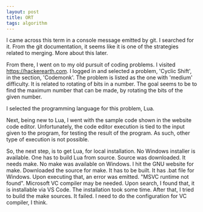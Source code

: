 ```yaml
---
layout: post
title: ORT
tags: algorithm
---
```


I came across this term in a console message emitted by git. I searched for it. From the git documentation, it seems like it is one of the strategies related to merging. More about this later.

From there, I went on to my old pursuit of coding problems. I visited <https://hackerearth.com>. I logged in and selected a problem, 'Cyclic Shift', in the section, 'Codemonk'. The problem is listed as the one with 'medium' difficulty. It is related to rotating of bits in a number. The goal seems to be to find the maximum number that can be made, by rotating the bits of the given number.

I selected the programming language for this problem, Lua.

Next, being new to Lua, I went with the sample code shown in the website code editor. Unfortunately, the code editor execution is tied to the input given to the program, for testing the result of the program. As such, other type of execution is not possible.

So, the next step, is to get Lua, for local installation. No Windows installer is available. One has to build Lua from source. Source was downloaded. It needs make. No make was available on Windows. I hit the GNU website for make. Downloaded the source for make. It has to be built. It has .bat file for Windows. Upon executing that, an error was emitted. "MSVC runtime not found". Microsoft VC compiler may be needed. Upon search, I found that, it is installable via VS Code. The installation took some time. After that, I tried to build the make sources. It failed. I need to do the configuration for VC compiler, I think.
